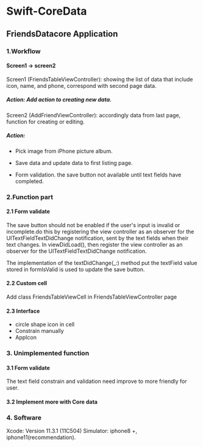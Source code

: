 # Swift-CoreData
## FriendsDatacore Application

### 1.Workflow 

#### Screen1 -> screen2

Screen1 (FriendsTableViewController): 
showing the list of data that include icon, name, and phone, correspond with second page data. 

##### Action: Add action to creating new data.

Screen2 (AddFriendViewController): 
accordingly data from last page, function for creating or editing.

##### Action: 

* Pick image from iPhone picture album.

* Save data and update data to first listing page.

* Form validation. the save button not available until text fields have completed.


### 2.Function part 

#### 2.1 Form validate

The save button should not be enabled if the user's input is invalid or incomplete.do this by registering the view controller as an observer for the UITextFieldTextDidChange notification, sent by the text fields when their text changes. In viewDidLoad(), then register the view controller as an observer for the UITextFieldTextDidChange notification.

The implementation of the textDidChange(_:) method put the textField value stored in formIsValid is used to update the save button.

#### 2.2 Custom cell

Add class FriendsTableViewCell in FriendsTableViewController page

#### 2.3 Interface

* circle shape icon in cell 
* Constrain manually
* AppIcon

### 3. Unimplemented function
#### 3.1 Form validate
The text field constrain and validation need improve to more friendly for user.
#### 3.2 Implement more with Core data

### 4. Software
Xcode: Version 11.3.1 (11C504)
Simulator: iphone8 +, iphone11(recommendation).
